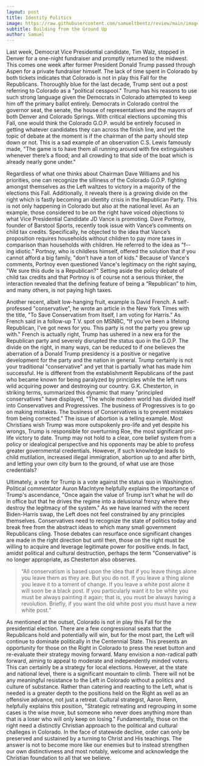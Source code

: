 ```yaml
---
layout: post
title: Identity Politics
image: https://raw.githubusercontent.com/samueltbentz/review/main/images/capitol.jpeg
subtitle: Building from the Ground Up
author: Samuel
---
```


Last week, Democrat Vice Presidential candidate, Tim Walz, stopped in Denver for a one-night fundraiser and promptly returned to the midwest. This comes one week after former President Donald Trump passed through Aspen for a private fundraiser himself. The lack of time spent in Colorado by both tickets indicates that Colorado is not in play this Fall for the Republicans. Thoroughly blue for the last decade, Trump sent out a post referring to Colorado as a "political cesspool." Trump has his reasons to use such strong language given the Democrats in Colorado attempted to keep him off the primary ballot entirely. Democrats in Colorado control the governor seat, the senate, the house of representatives and the mayors of both Denver and Colorado Springs. With critical elections upcoming this Fall, one would think the Colorado G.O.P. would be entirely focused in getting whatever candidates they can across the finish line, and yet the topic of debate at the moment is if the chairman of the party should step down or not. This is a sad example of an observation C.S. Lewis famously made, "The game is to have them all running around with fire extinguishers whenever there’s a flood; and all crowding to that side of the boat which is already nearly gone under."

Regardless of what one thinks about Chairman Dave Williams and his priorities, one can recognize the silliness of the Colorado G.O.P. fighting amongst themselves as the Left waltzes to victory in a majority of the elections this Fall. Additionally, it reveals there is a growing divide on the right which is fastly becoming an identity crisis in the Republican Party. This is not only happening in Colorado but also at the national level. As an example, those considered to be on the right have voiced objections to what Vice Presidential Candidate JD Vance is promoting. Dave Portnoy, founder of Barstool Sports, recently took issue with Vance’s comments on child tax credits. Specifically, he objected to the idea that Vance’s proposition requires households without children to pay more taxes in comparison than households with children. He referred to the idea as "f--ing idiotic." Portnoy, who is childless himself, offered the solution that if you cannot afford a big family, "don't have a ton of kids." Because of Vance's comments, Portnoy even questioned Vance's legitimacy on the right saying, "We sure this dude is a Republican?" Setting aside the policy debate of child tax credits and that Portnoy is of course not a serious thinker, the interaction revealed that the defining feature of being a “Republican” to him, and many others, is not paying high taxes.

Another recent, albeit low-hanging fruit, example is David French. A self-professed "conservative", he wrote an article in the New York Times with the title, "To Save Conservatism from Itself, I am voting for Harris." As French said in a follow-up T.V. spot on MSNBC, "If you've been a lifelong Republican, I've got news for you. This party is not the party you grew up with." French is actually right, Trump has ushered in a new era for the Republican party and severely disrupted the status quo in the G.O.P. The divide on the right, in many ways, can be reduced to if one believes the aberration of a Donald Trump presidency is a positive or negative development for the party and the nation in general. Trump certainly is not your traditional "conservative" and yet that is partially what has made him successful. He is different from the establishmentt Republicans of the past who became known for being paralyzed by principles while the left runs wild acquiring power and destroying our country. G.K. Chesterton, in striking terms, summarized this dynamic that many "principled conservatives" have displayed, "The whole modern world has divided itself into Conservatives and Progressives. The business of Progressives is to go on making mistakes. The business of Conservatives is to prevent mistakes from being corrected." The issue of abortion is a telling example. Most Christians wish Trump was more outspokenly pro-life and yet despite his wrongs, Trump is responsible for overturning Roe, the most significant pro-life victory to date. Trump may not hold to a clear, core belief system from a policy or idealogical perspective and his opponents may be able to profess greater governmental credentials. However, if such knowledge leads to child mutilation, increased illegal immigration, abortion up to and after birth, and letting your own city burn to the ground, of what use are those credentials?

Ultimately, a vote for Trump is a vote against the status quo in Washington. Political commentator Auron MacIntyre helpfully explains the importance of Trump's ascendance, "Once again the value of Trump isn't what he will do in office but that he drives the regime into a delusional frenzy where they destroy the legitmacy of the system." As we have learned with the recent Biden-Harris swap, the Left does not feel constrained by any principles themselves. Conservatives need to recognize the state of politics today and break free from the abstract ideas to which many small government Republicans cling. Those debates can resurface once significant changes are made in the right direction but until then, those on the right must be willing to acquire and leverage legitimate power for positive ends. In fact, amidst political and cultural destruction, perhaps the term "Conservative" is no longer appropriate, as Chesterton also observes.
>“All conservatism is based upon the idea that if you leave things alone you leave them as they are. But you do not. If you leave a thing alone you leave it to a torrent of change. If you leave a white post alone it will soon be a black post. If you particularly want it to be white you must be always painting it again; that is, you must be always having a revolution. Briefly, if you want the old white post you must have a new white post.”

As mentioned at the outset, Colorado is not in play this Fall for the presidential election. There are a few congressional seats that the Republicans hold and potentially will win, but for the most part, the Left will continue to dominate politically in the Centennial State. This presents an opportunity for those on the Right in Colorado to press the reset button and re-evaluate their strategy moving forward. Many envision a non-radical path forward, aiming to appeal to moderate and independently minded voters. This can certainly be a strategy for local elections. However, at the state and national level, there is a significant mountain to climb. There will not be any meaningful resistance to the Left in Colorado without a politics and culture of substance. Rather than catering and reacting to the Left, what is needed is a greater depth to the positions held on the Right as well as an offensive advance, not just a retreat. Cultural strategist, Aaron Renn, helpfully explains this position, "Strategic retreating and regrouping in some cases is the wise move, but someone who never does anything more than that is a loser who will only keep on losing." Fundamentally, those on the right need a distinctly Christian approach to the political and cultural challeges in Colorado. In the face of statewide decline, order can only be preserved and sustained by a turning to Christ and His teachings. The answer is not to become more like our enemies but to instead strengthen our own distinctivness and most notably, welcome and acknowledge the Christian foundation to all that we believe.
